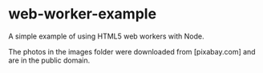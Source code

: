 # web-worker-example
A simple example of using HTML5 web workers with Node.

The photos in the images folder were downloaded from [pixabay.com] and are in the public domain.

